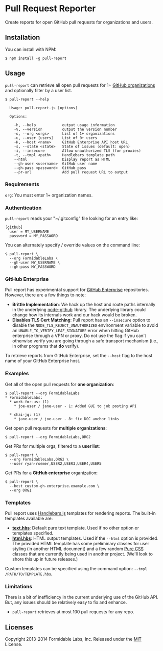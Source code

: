 # Pull Request Reporter
Create reports for open GitHub pull requests for organizations and users.

## Installation

You can install with NPM:

```
$ npm install -g pull-report
```

## Usage
`pull-report` can retrieve all open pull requests for 1+
[GitHub organizations](https://github.com/blog/674-introducing-organizations)
and optionally filter by a user list.

```
$ pull-report --help

  Usage: pull-report.js [options]

  Options:

    -h, --help            output usage information
    -V, --version         output the version number
    -o, --org <orgs>      List of 1+ organizations
    -u, --user [users]    List of 0+ users
    -H, --host <name>     GitHub Enterprise API host URL
    -s, --state <state>   State of issues (default: open)
    -i, --insecure        Allow unauthorized TLS (for proxies)
    -t, --tmpl <path>     Handlebars template path
    --html                Display report as HTML
    --gh-user <username>  GitHub user name
    --gh-pass <password>  GitHub pass
    --pr-url              Add pull request URL to output
```

### Requirements

`org`: You must enter 1+ organization names.

### Authentication

`pull-report` reads your "~/.gitconfig" file looking for an entry like:

```
[github]
  user = MY_USERNAME
  password = MY_PASSWORD
```

You can alternately specify / override values on the command line:

```
$ pull-report \
  --org FormidableLabs \
  --gh-user MY_USERNAME \
  --gh-pass MY_PASSWORD
```

### GitHub Enterprise

Pull report has experimental support for
[GitHub Enterprise](https://enterprise.github.com/) repositories. However,
there are a few things to note:

* **Brittle Implementation**: We hack up the host and route paths internally
  in the underlying [node-github](https://github.com/ajaxorg/node-github)
  library. The underlying library could change how its internals work and
  our hack would be broken.
* **Disables TLS Cert Matching**: Pull report has an `--insecure` option to
  disable the `NODE_TLS_REJECT_UNAUTHORIZED` environment variable to avoid an
  `UNABLE_TO_VERIFY_LEAF_SIGNATURE` error when hitting GitHub enterprise through
  a VPN or proxy. Do not use the flag if you can't otherwise verify you are
  going through a safe transport mechanism (i.e., in other programs that **do**
  verify).

To retrieve reports from GitHub Enterprise, set the `--host` flag to the
host name of your GitHub Enterprise host.

### Examples

Get all of the open pull requests for **one organization**:

```
$ pull-report --org FormidableLabs
* FormidableLabs:
  * work-for-us: (1)
    * joe-user / jane-user - 1: Added GUI to job posting API

  * chai-jq: (1)
    * jane-user / joe-user - 8: fix DOC anchor links
```

Get open pull requests for **multiple organizations**:

```
$ pull-report --org FormidableLabs,ORG2
```

Get PRs for multiple orgs, filtered to a **user list**:

```
$ pull-report \
  --org FormidableLabs,ORG2 \
  --user ryan-roemer,USER2,USER3,USER4,USER5
```

Get PRs for a **GitHub enterprise** organization:

```
$ pull-report \
  --host custom-gh-enterprise.example.com \
  --org ORG1
```

### Templates

Pull report uses [Handlebars.js](http://handlebarsjs.com/) templates for
rendering reports. The built-in templates available are:

* **[text.hbs](./templates/text.hbs)**: Default pure text template. Used if no
  other option or templates specified.
* **[html.hbs](./templates/html.hbs)**: HTML output templates. Used if the
  `--html` option is provided. The provided HTML template has some
  preliminary classes for user styling (in another HTML document) and
  a few random [Pure CSS](http://purecss.io/) classes that are currently
  being used in another project. (We'll look to shore this up in future
  releases.)

Custom templates can be specified using the command option:
`--tmpl /PATH/TO/TEMPLATE.hbs`.

### Limitations

There is a bit of inefficiency in the current underlying use of the GitHub API.
But, any issues should be relatively easy to fix and enhance.

* `pull-report` retrieves at most 100 pull requests for any repo.

## Licenses
Copyright 2013-2014 Formidable Labs, Inc.
Released under the [MIT](./LICENSE.txt) License.
